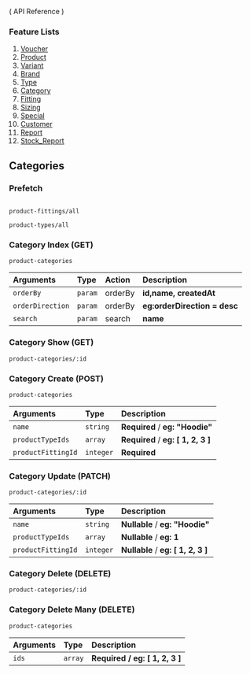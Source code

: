 
( API Reference )

### Feature Lists


1. [Voucher](VOUCHER.md)
1. [Product](PRODUCT.md)
2. [Variant](PRODUCT_VARIANT.md)
3. [Brand](PRODUCT_BRAND.md)
4. [Type](PRODUCT_TYPE.md)
5. [Category](PRODUCT_CATEGORY.md)
6. [Fitting](PRODUCT_FITTING.md)
8. [Sizing](PRODUCT_SIZING.md)
9. [Special](SPECIAL.md)
9. [Customer](CUSTOMER.md)
10. [Report](REPORT.md)
10. [Stock_Report](STOCK_REPORT.md)


## Categories

### Prefetch
```

product-fittings/all
```

```
product-types/all
```
### Category Index (GET)

```
product-categories
```


| Arguments  | Type | Action    | Description                      |
| :------    | :----| :-------- | :------------------------------- |
| `orderBy` | `param` | orderBy| **id,name, createdAt**   |
| `orderDirection` | `param` |orderBy| **eg:orderDirection = desc**   |
| `search`    | `param` | search|**name**   |



### Category Show (GET)

```
product-categories/:id
```

### Category Create (POST)



```
product-categories
```

| Arguments  | Type     | Description                      |
| :--------- | :------- | :------------------------------- |
| `name`    | `string` | **Required** / **eg: "Hoodie"** |
| `productTypeIds`    | `array` | **Required** / **eg: [ 1, 2, 3 ]** |
| `productFittingId`    | `integer` | **Required**  |

### Category Update (PATCH)

```
product-categories/:id
```

| Arguments  | Type     | Description                      |
| :--------- | :------- | :------------------------------- |
| `name`    | `string` | **Nullable** / **eg: "Hoodie"** |
| `productTypeIds`    | `array` | **Nullable** / **eg: 1** |
| `productFittingId`    | `integer` | **Nullable** / **eg: [ 1, 2, 3 ]** |

### Category Delete (DELETE)

```
product-categories/:id
```
### Category Delete Many (DELETE)

```
product-categories
```
| Arguments  | Type     | Description                      |
| :--------- | :------- | :------------------------------- |
| `ids` | `array` | **Required** **/** **eg: [ 1, 2, 3 ]**  |

